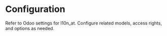 # Configuration

Refer to Odoo settings for l10n_at. Configure related models, access rights, and options as needed.
